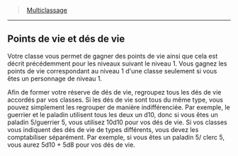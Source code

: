 ﻿> [Multiclassage](hd_multiclassing.md)

---

## Points de vie et dés de vie

Votre classe vous permet de gagner des points de vie ainsi que cela est décrit précédemment pour les niveaux suivant le niveau 1. Vous gagnez les points de vie correspondant au niveau 1 d'une classe seulement si vous êtes un personnage de niveau 1.

Afin de former votre réserve de dés de vie, regroupez tous les dés de vie accordés par vos classes. Si les dés de vie sont tous du même type, vous pouvez simplement les regrouper de manière indifférenciée. Par exemple, le guerrier et le paladin utilisent tous les deux un d10, donc si vous êtes un paladin 5/guerrier 5, vous utilisez 10d10 pour vos dés de vie. Si vos classes vous indiquent des dés de vie de types différents, vous devez les comptabiliser séparément. Par exemple, si vous êtes un paladin 5/ clerc 5, vous aurez 5d10 + 5d8 pour vos dés de vie.

